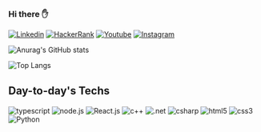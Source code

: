 ### Hi there ✋

[![Linkedin](https://img.shields.io/badge/LinkedIn-0077B5?style=for-the-badge&logo=linkedin&logoColor=white)](https://www.linkedin.com/in/henrickyl/)
[![HackerRank](https://img.shields.io/badge/-Hackerrank-2EC866?style=for-the-badge&logo=HackerRank&logoColor=white)](https://www.hackerrank.com/henrickyL1)
[![Youtube](https://img.shields.io/badge/YouTube-FF0000?style=for-the-badge&logo=youtube&logoColor=white)](https://www.youtube.com/@henrickylima3690)
[![Instagram](https://img.shields.io/badge/Instagram-E4405F?style=for-the-badge&logo=instagram&logoColor=white)](https://www.instagram.com/henrickyl/)
	
![Anurag's GitHub stats](https://github-readme-stats.vercel.app/api?username=HenrickyL&show_icons=true&theme=dracula)

![Top Langs](https://github-readme-stats.vercel.app/api/top-langs/?username=HenrickyL&hide_progress=false&layout=compact)

## Day-to-day's Techs

<div style="display: inline_block">

<img  align="center" alt="typescript" src="https://img.shields.io/badge/TypeScript-007ACC?style=for-the-badge&logo=typescript&logoColor=white"/>
<img  align="center" alt="node.js" src="https://img.shields.io/badge/Node.js-43853D?style=for-the-badge&logo=node.js&logoColor=white"/>
<img  align="center" alt="React.js" src="https://img.shields.io/badge/React-20232A?style=for-the-badge&logo=react&logoColor=61DAFB"/>
<img  align="center" alt="c++" src="	https://img.shields.io/badge/C%2B%2B-00599C?style=for-the-badge&logo=c%2B%2B&logoColor=white"/>
<img  align="center" alt=".net" src="https://img.shields.io/badge/.NET-5C2D91?style=for-the-badge&logo=.net&logoColor=white"/>
<img  align="center" alt="csharp" src="https://img.shields.io/badge/C%23-239120?style=for-the-badge&logo=c-sharp&logoColor=white"/>
<img  align="center" alt="html5" src="https://img.shields.io/badge/HTML5-E34F26?style=for-the-badge&logo=html5&logoColor=white"/>
<img  align="center" alt="css3" src="https://img.shields.io/badge/CSS3-1572B6?style=for-the-badge&logo=css3&logoColor=white"/>
<img  align="center" alt="Python" src="https://img.shields.io/badge/Python-14354C?style=for-the-badge&logo=python&logoColor=white"/>

</div>

<!--
**HenrickyL/HenrickyL** is a ✨ _special_ ✨ repository because its `README.md` (this file) appears on your GitHub profile.

Here are some ideas to get you started:

- 🔭 I’m currently working on ...
- 🌱 I’m currently learning ...
- 👯 I’m looking to collaborate on ...
- 🤔 I’m looking for help with ...
- 💬 Ask me about ...
- 📫 How to reach me: ...
- 😄 Pronouns: ...
- ⚡ Fun fact: ...
-->
